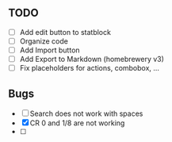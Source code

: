## TODO
- [ ] Add edit button to statblock
- [ ] Organize code
- [ ] Add Import button
- [ ] Add Export to Markdown (homebrewery v3)
- [ ] Fix placeholders for actions, combobox, ...

## Bugs
- [ ] Search does not work with spaces
- [x] CR 0 and 1/8 are not working
- [ ] 